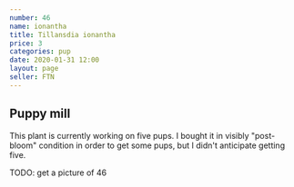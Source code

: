 ```yaml
---
number: 46
name: ionantha
title: Tillansdia ionantha
price: 3
categories: pup
date: 2020-01-31 12:00
layout: page
seller: FTN
---
```

## Puppy mill

This plant is currently working on five pups. I bought it in visibly "post-bloom" condition in order to get some pups, but I didn't anticipate getting five.

TODO: get a picture of 46
